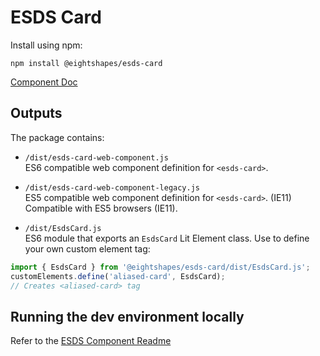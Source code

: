 # ESDS Card
Install using npm:
```
npm install @eightshapes/esds-card
```

[Component Doc](./documentation/esds-card-docs.md)

## Outputs
The package contains:
* `/dist/esds-card-web-component.js`  
ES6 compatible web component definition for `<esds-card>`.

* `/dist/esds-card-web-component-legacy.js`  
ES5 compatible web component definition for `<esds-card>`. (IE11) Compatible with ES5 browsers (IE11).  

* `/dist/EsdsCard.js`  
ES6 module that exports an `EsdsCard` Lit Element class. Use to define your own custom element tag:
```js
import { EsdsCard } from '@eightshapes/esds-card/dist/EsdsCard.js';
customElements.define('aliased-card', EsdsCard);
// Creates <aliased-card> tag
```

## Running the dev environment locally
Refer to the [ESDS Component Readme](../README.md)
